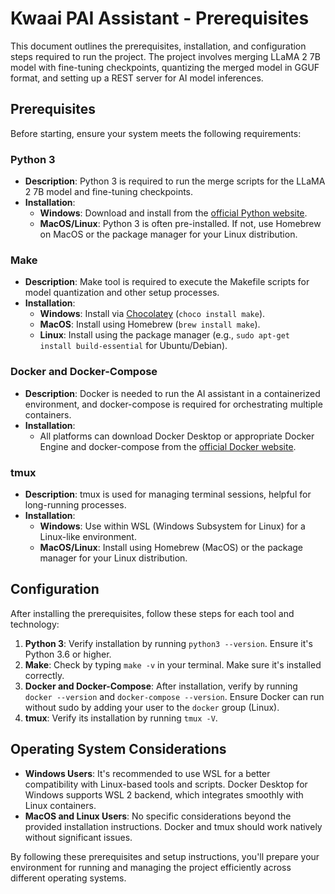 # Kwaai PAI Assistant - Prerequisites

This document outlines the prerequisites, installation, and configuration steps required to run the project. The project involves merging LLaMA 2 7B model with fine-tuning checkpoints, quantizing the merged model in GGUF format, and setting up a REST server for AI model inferences.

## Prerequisites

Before starting, ensure your system meets the following requirements:

### Python 3

- **Description**: Python 3 is required to run the merge scripts for the LLaMA 2 7B model and fine-tuning checkpoints.
- **Installation**:
  - **Windows**: Download and install from the [official Python website](https://www.python.org/downloads/).
  - **MacOS/Linux**: Python 3 is often pre-installed. If not, use Homebrew on MacOS or the package manager for your Linux distribution.

### Make

- **Description**: Make tool is required to execute the Makefile scripts for model quantization and other setup processes.
- **Installation**:
  - **Windows**: Install via [Chocolatey](https://chocolatey.org/) (`choco install make`).
  - **MacOS**: Install using Homebrew (`brew install make`).
  - **Linux**: Install using the package manager (e.g., `sudo apt-get install build-essential` for Ubuntu/Debian).

### Docker and Docker-Compose

- **Description**: Docker is needed to run the AI assistant in a containerized environment, and docker-compose is required for orchestrating multiple containers.
- **Installation**:
  - All platforms can download Docker Desktop or appropriate Docker Engine and docker-compose from the [official Docker website](https://www.docker.com/get-started).

### tmux

- **Description**: tmux is used for managing terminal sessions, helpful for long-running processes.
- **Installation**:
  - **Windows**: Use within WSL (Windows Subsystem for Linux) for a Linux-like environment.
  - **MacOS/Linux**: Install using Homebrew (MacOS) or the package manager for your Linux distribution.

## Configuration

After installing the prerequisites, follow these steps for each tool and technology:

1. **Python 3**: Verify installation by running `python3 --version`. Ensure it's Python 3.6 or higher.
2. **Make**: Check by typing `make -v` in your terminal. Make sure it's installed correctly.
3. **Docker and Docker-Compose**: After installation, verify by running `docker --version` and `docker-compose --version`. Ensure Docker can run without sudo by adding your user to the `docker` group (Linux).
4. **tmux**: Verify its installation by running `tmux -V`.


## Operating System Considerations

- **Windows Users**: It's recommended to use WSL for a better compatibility with Linux-based tools and scripts. Docker Desktop for Windows supports WSL 2 backend, which integrates smoothly with Linux containers.
- **MacOS and Linux Users**: No specific considerations beyond the provided installation instructions. Docker and tmux should work natively without significant issues.

By following these prerequisites and setup instructions, you'll prepare your environment for running and managing the project efficiently across different operating systems.
